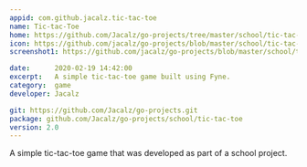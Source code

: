 ```yaml
---
appid: com.github.jacalz.tic-tac-toe
name: Tic-tac-Toe
home: https://github.com/Jacalz/go-projects/tree/master/school/tic-tac-toe
icon: https://github.com/jacalz/go-projects/blob/master/school/tic-tac-toe/assets/fyne-app-icon.png?raw=true
screenshot1: https://github.com/jacalz/go-projects/blob/master/school/tic-tac-toe/assets/tic-tac-toe.png?raw=true

date:      2020-02-19 14:42:00
excerpt:   A simple tic-tac-toe game built using Fyne.
category:  game
developer: Jacalz

git: https://github.com/Jacalz/go-projects.git
package: github.com/Jacalz/go-projects/school/tic-tac-toe
version: 2.0
---
```


A simple tic-tac-toe game that was developed as part of a school project.
